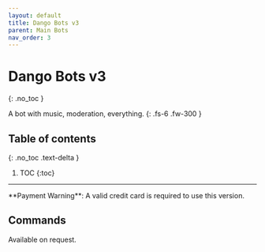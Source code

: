 ```yaml
---
layout: default
title: Dango Bots v3
parent: Main Bots
nav_order: 3
---
```


# Dango Bots v3
{: .no_toc }

A bot with music, moderation, everything.
{: .fs-6 .fw-300 }

## Table of contents
{: .no_toc .text-delta }

1. TOC
{:toc}

---
<div class="note"></div>       
**Payment Warning**: A valid credit card is required to use this version.

## Commands

Available on request.